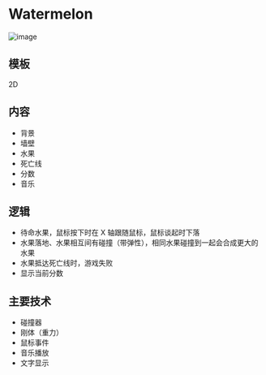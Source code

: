 # Watermelon
![image](https://user-images.githubusercontent.com/23046289/230736220-e9045166-7596-4067-be61-716b666ef90d.png)


## 模板
2D

## 内容
- 背景
- 墙壁
- 水果
- 死亡线
- 分数
- 音乐

## 逻辑
- 待命水果，鼠标按下时在 X 轴跟随鼠标，鼠标谈起时下落
- 水果落地、水果相互间有碰撞（带弹性），相同水果碰撞到一起会合成更大的水果
- 水果抵达死亡线时，游戏失败
- 显示当前分数

## 主要技术
- 碰撞器
- 刚体（重力）
- 鼠标事件
- 音乐播放
- 文字显示
